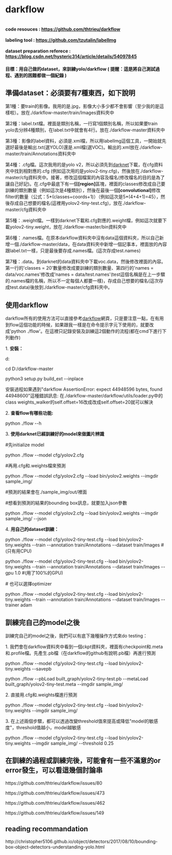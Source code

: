# darkflow

<br><b>code resouces : https://github.com/thtrieu/darkflow</b></br>
<br><b>labeling tool : https://github.com/tzutalin/labelImg</b></br>
<br><b>dataset preparation referece : https://blog.csdn.net/hysteric314/article/details/54097845</b></br>
<h4>目標：用自己做的dataset，來訓練yolo/darkflow ( 提醒：這是將自己測試過程、遇到的困難都做一個紀錄 )</h4>

<h2>準備dataset：必須要有7種東西，如下說明</h2>  
第1種：要train的影像。我用的是.jpg，影像大小多少都不會影響（至少我的是這樣啦）。放在./darkflow-master/train/Images資料夾中<p>
    <p>
第2種：label.txt檔。裡面是類別名稱，一行寫1個類別名稱，所以如果要train yolo去分辨4種類別，在label.txt中就會有4行。放在./darkflow-master資料夾中<p> 
    <p>
第3種：影像的label資料，必須是.xml檔，所以用labelImg這個工具，一開始就先選好最後是輸出.txt(選YOLO)還是.xml檔(選VOC)。輸出的.xml放在./darkflow-master/train/Annotations資料夾中<p>
    <p>
第4種：.cfg檔。這次我用的是yolo v2，所以必須先到<a href="https://github.com/pjreddie/darknet">darknet</a>下載，在cfg資料夾中找到相對應的.cfg (例如這次用的是yolov2-tiny.cfg)，然後放在./darkflow-master/cfg資料夾中。接著，修改這個檔案的內容及檔名(修改檔名的目的是為了讓自己好記)。在.cfg中最底下有一個<b>[region]</b>區塊，裡面的classes修改成自己要訓練的類別數量（例如這次是4種類別），然後在最後一個<b>[convolutional]</b>修改filter的數量（公式：5*(classes+coords+1)）（例如這次是5*(4+4+1)=45），然後存成自己想要的檔名(這裡用yolov2-tiny-test.cfg)，放在./darkflow-master/cfg資料夾中<p>
<p>
第5種：.weight檔。一樣到darknet下載和.cfg對應的.weight檔，例如這次就要下載yolov2-tiny.weight，放在./darkflow-master/bin資料夾中<p>
    <p>
第6種：.names檔。在原本darkflow資料夾中沒有data這個資料夾，所以自己新增一個./darkflow-master/data，在data資料夾中新增一個記事本，裡面放的內容跟label.txt一樣，只是最後要存成.names檔。(這次存成test.names)<p>
    <p>
第7種：.data。到darknet的data資料夾中下載voc.data，然後修改裡面的內容。第一行的'classes = 20'數量修改成要訓練的類別數量、第四行的'names = data/voc.names'修改成'names = data/test.names'(test這個名稱是在上一步驟的.names檔的名稱，所以不一定每個人都要一樣)，存成自己想要的檔名(這次存成test.data)後放到./darkflow-master/cfg資料夾中。<p>
    
<h2>使用darkflow</h2> 
darkflow所有的使用方法可以直接參考<a href="https://github.com/thtrieu/darkflow">darkflow</a>網頁，只是要注意一點，在有用到flow這個功能的時候，如果跟我一樣是在命令提示字元下使用的，就要改成'python ./flow'。在這裡只記錄安裝及訓練這2個動作的流程(都在cmd下進行下列動作)<p>
<p>
1. <b>安裝：</b><p>  
    d:<p>                                                                                                                                       cd D:/darkflow-master<p>                                                                                                                   python3 setup.py build_ext --inplace<p>
    <p>
        安裝過程如果遇到"darkflow AssertionError: expect 44948596 bytes, found 44948600"這種錯誤訊息: 在./darkflow-master/darkflow/utils/loader.py中的class weights_walker的self.offset=16改成改成self.offset=20就可以解決<p>
2. <b>查看flow有哪些功能:</b><p>
    python ./flow --h<p>
        <p>
3. <b>使用darknet已經訓練好的model來做圖片辨識</b><p>
    #先initialize model  <p>
    python ./flow --model cfg/yolov2.cfg  <p>
    #再用.cfg和.weights檔來預測  <p>
    python ./flow --model cfg/yolov2.cfg --load bin/yolov2.weights --imgdir sample_img/<p>
    #預測的結果會在./sample_img/out/裡面  <p>
    #想看到預測的結果的bounding box訊息，就要加入json參數  <p>
    python ./flow --model cfg/yolov2.cfg --load bin/yolov2.weights --imgdir sample_img/ --json<p>
4. <b>用自己的dataset訓練：</b><p>
    python ./flow --model cfg/yolov2-tiny-test.cfg --load bin/yolov2-tiny.weights --train --annotation train/Annotations --dataset train/Images  #(只有用CPU)<p>
    python ./flow --model cfg/yolov2-tiny-test.cfg --load bin/yolov2-tiny.weights --train --annotation train/Annotations --dataset train/Images --gpu 1.0  #(用了100%的GPU)<p>
    # 也可以選擇optimizer  <p>
        python ./flow --model cfg/yolov2-tiny-test.cfg --load bin/yolov2-tiny.weights --train --annotation train/Annotations --dataset train/Images --trainer adam<p>
    
<h2>訓練完自己的model之後</h2>  
訓練完自己的model之後，我們可以有底下幾種操作方式來do testing：  <p>
1. 我們會在darkflow資料夾中看到一個ckpt資料夾，裡面有checkpoint和.meta和.profile檔。先產生.pb檔（在darkflow的github有說明.pb檔）再進行預測  <p>
python ./flow --model cfg/yolov2-tiny-test.cfg --load bin/yolov2-tiny.weights --savepb  <p>
python ./flow --pbLoad built_graph/yolov2-tiny-test.pb --metaLoad built_graph/yolov2-tiny-test.meta --imgdir sample_img/  <p>
2. 直接用.cfg和.weights檔進行預測  <p>
python ./flow --model cfg/yolov2-tiny-test.cfg --load bin/yolov2-tiny.weights --imgdir sample_img/  <p>
3. 在上述兩個步驟，都可以透過改變threshold值來提高或降低"model的敏感度"，threshold值越小，model越敏感  <p>
python ./flow --model cfg/yolov2-tiny-test.cfg --load bin/yolov2-tiny.weights --imgdir sample_img/ --threshold 0.25<p>
  
  <h2>在訓練的過程或訓練完後，可能會有一些不滿意的or error發生，可以看這幾個討論串</h2>  
  https://github.com/thtrieu/darkflow/issues/80  <p>
  https://github.com/thtrieu/darkflow/issues/473  <p>
  https://github.com/thtrieu/darkflow/issues/462  <p>
  https://github.com/thtrieu/darkflow/issues/149
  
<h2>reading recommandation</h2>  
http://christopher5106.github.io/object/detectors/2017/08/10/bounding-box-object-detectors-understanding-yolo.html
